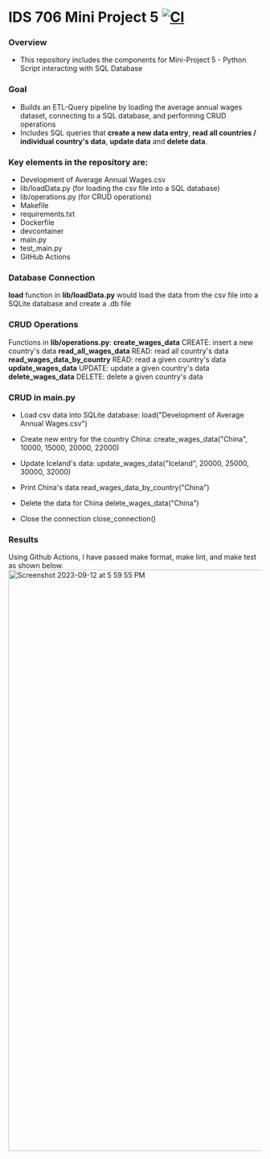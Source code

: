 # IDS 706 Mini Project 5 [![CI](https://github.com/nogibjj/Jaxon-Yue-IDS-706-Mini-Project-3/actions/workflows/cicd.yml/badge.svg)](https://github.com/nogibjj/Jaxon-Yue-IDS-706-Mini-Project-3/actions/workflows/cicd.yml)
### Overview
* This repository includes the components for Mini-Project 5 - Python Script interacting with SQL Database

### Goal
* Builds an ETL-Query pipeline by loading the average annual wages dataset, connecting to a SQL database, and performing CRUD operations
* Includes SQL queries that **create a new data entry**, **read all countries / individual country's data**, **update data** and **delete data**.

### Key elements in the repository are:
* Development of Average Annual Wages.csv
* lib/loadData.py (for loading the csv file into a SQL database)
* lib/operations.py (for CRUD operations)
* Makefile
* requirements.txt
* Dockerfile
* devcontainer
* main.py
* test_main.py
* GitHub Actions

### Database Connection
**load** function in **lib/loadData.py** would load the data from the csv file into a SQLite database and create a .db file

### CRUD Operations
Functions in **lib/operations.py**:
**create_wages_data** CREATE: insert a new country's data
**read_all_wages_data** READ: read all country's data
**read_wages_data_by_country** READ: read a given country's data
**update_wages_data** UPDATE: update a given country's data
**delete_wages_data** DELETE: delete a given country's data

### CRUD in main.py
* Load csv data into SQLite database:
load("Development of Average Annual Wages.csv")

* Create new entry for the country China:
create_wages_data("China", 10000, 15000, 20000, 22000)

* Update Iceland's data:
update_wages_data("Iceland", 20000, 25000, 30000, 32000)

* Print China's data
read_wages_data_by_country("China")

* Delete the data for China
delete_wages_data("China")

* Close the connection
close_connection()

### Results
Using Github Actions, I have passed make format, make lint, and make test as shown below.
<img width="1154" alt="Screenshot 2023-09-12 at 5 59 55 PM" src="https://github.com/nogibjj/Jaxon-Yue-IDS-706-Mini-Project-3/assets/70416390/71c80522-d698-4d17-8e95-acdd7be03671">